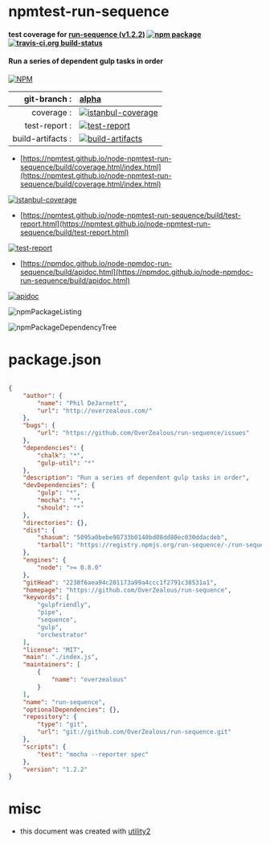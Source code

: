 # npmtest-run-sequence

#### test coverage for  [run-sequence (v1.2.2)](https://github.com/OverZealous/run-sequence)  [![npm package](https://img.shields.io/npm/v/npmtest-run-sequence.svg?style=flat-square)](https://www.npmjs.org/package/npmtest-run-sequence) [![travis-ci.org build-status](https://api.travis-ci.org/npmtest/node-npmtest-run-sequence.svg)](https://travis-ci.org/npmtest/node-npmtest-run-sequence)

#### Run a series of dependent gulp tasks in order

[![NPM](https://nodei.co/npm/run-sequence.png?downloads=true&downloadRank=true&stars=true)](https://www.npmjs.com/package/run-sequence)

| git-branch : | [alpha](https://github.com/npmtest/node-npmtest-run-sequence/tree/alpha)|
|--:|:--|
| coverage : | [![istanbul-coverage](https://npmtest.github.io/node-npmtest-run-sequence/build/coverage.badge.svg)](https://npmtest.github.io/node-npmtest-run-sequence/build/coverage.html/index.html)|
| test-report : | [![test-report](https://npmtest.github.io/node-npmtest-run-sequence/build/test-report.badge.svg)](https://npmtest.github.io/node-npmtest-run-sequence/build/test-report.html)|
| build-artifacts : | [![build-artifacts](https://npmtest.github.io/node-npmtest-run-sequence/glyphicons_144_folder_open.png)](https://github.com/npmtest/node-npmtest-run-sequence/tree/gh-pages/build)|

- [https://npmtest.github.io/node-npmtest-run-sequence/build/coverage.html/index.html](https://npmtest.github.io/node-npmtest-run-sequence/build/coverage.html/index.html)

[![istanbul-coverage](https://npmtest.github.io/node-npmtest-run-sequence/build/screenCapture.buildCi.browser.%252Ftmp%252Fbuild%252Fcoverage.lib.html.png)](https://npmtest.github.io/node-npmtest-run-sequence/build/coverage.html/index.html)

- [https://npmtest.github.io/node-npmtest-run-sequence/build/test-report.html](https://npmtest.github.io/node-npmtest-run-sequence/build/test-report.html)

[![test-report](https://npmtest.github.io/node-npmtest-run-sequence/build/screenCapture.buildCi.browser.%252Ftmp%252Fbuild%252Ftest-report.html.png)](https://npmtest.github.io/node-npmtest-run-sequence/build/test-report.html)

- [https://npmdoc.github.io/node-npmdoc-run-sequence/build/apidoc.html](https://npmdoc.github.io/node-npmdoc-run-sequence/build/apidoc.html)

[![apidoc](https://npmdoc.github.io/node-npmdoc-run-sequence/build/screenCapture.buildCi.browser.%252Ftmp%252Fbuild%252Fapidoc.html.png)](https://npmdoc.github.io/node-npmdoc-run-sequence/build/apidoc.html)

![npmPackageListing](https://npmtest.github.io/node-npmtest-run-sequence/build/screenCapture.npmPackageListing.svg)

![npmPackageDependencyTree](https://npmtest.github.io/node-npmtest-run-sequence/build/screenCapture.npmPackageDependencyTree.svg)



# package.json

```json

{
    "author": {
        "name": "Phil DeJarnett",
        "url": "http://overzealous.com/"
    },
    "bugs": {
        "url": "https://github.com/OverZealous/run-sequence/issues"
    },
    "dependencies": {
        "chalk": "*",
        "gulp-util": "*"
    },
    "description": "Run a series of dependent gulp tasks in order",
    "devDependencies": {
        "gulp": "*",
        "mocha": "*",
        "should": "*"
    },
    "directories": {},
    "dist": {
        "shasum": "5095a0bebe98733b0140bd08dd80ec030ddacdeb",
        "tarball": "https://registry.npmjs.org/run-sequence/-/run-sequence-1.2.2.tgz"
    },
    "engines": {
        "node": ">= 0.8.0"
    },
    "gitHead": "2238f6aea94c201173a99a4ccc1f2791c38531a1",
    "homepage": "https://github.com/OverZealous/run-sequence",
    "keywords": [
        "gulpfriendly",
        "pipe",
        "sequence",
        "gulp",
        "orchestrator"
    ],
    "license": "MIT",
    "main": "./index.js",
    "maintainers": [
        {
            "name": "overzealous"
        }
    ],
    "name": "run-sequence",
    "optionalDependencies": {},
    "repository": {
        "type": "git",
        "url": "git://github.com/OverZealous/run-sequence.git"
    },
    "scripts": {
        "test": "mocha --reporter spec"
    },
    "version": "1.2.2"
}
```



# misc
- this document was created with [utility2](https://github.com/kaizhu256/node-utility2)
